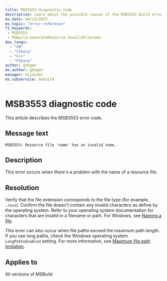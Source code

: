 ```yaml
---
title: MSB3553 diagnostic code
description: Learn about the possible causes of the MSB3553 build error and get troubleshooting tips.
ms.date: 04/15/2025
ms.topic: "error-reference"
f1_keywords:
 - MSB3553
 - MSBuild.GenerateResource.InvalidFilename
dev_langs:
  - "VB"
  - "CSharp"
  - "C++"
  - "FSharp"
author: ghogen
ms.author: ghogen
manager: mijacobs
ms.subservice: msbuild
---
```

# MSB3553 diagnostic code

<!-- :::ErrorDefinitionDescription::: -->
<!-- :::editable-content name="introDescription"::: -->
This article describes the MSB3553 error code.
<!-- :::editable-content-end::: -->

## Message text

`MSB3553: Resource file 'name' has an invalid name.`

## Description

This error occurs when there's a problem with the name of a resource file.

## Resolution

Verify that the file extension corresponds to the file type (for example, `.resx`). Confirm the file doesn't contain any invalid characters as define by the operating system. Refer to your operating system documentation for characters that are invalid in a filename or path. For Windows, see [Naming a file](/windows/win32/fileio/naming-a-file#naming-conventions).

This error can also occur when file paths exceed the maximum path length. If you use long paths, check the Windows operating system `LongPathsEnabled` setting. For more information, see [Maximum file path limitation](/windows/win32/fileio/maximum-file-path-limitation?tabs=cmd).

## Applies to

All versions of MSBuild